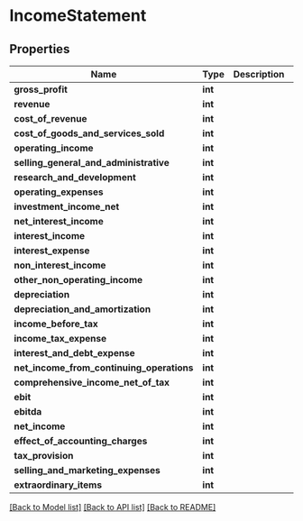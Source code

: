 # IncomeStatement

## Properties
Name | Type | Description | Notes
------------ | ------------- | ------------- | -------------
**gross_profit** | **int** |  | [optional] 
**revenue** | **int** |  | [optional] 
**cost_of_revenue** | **int** |  | [optional] 
**cost_of_goods_and_services_sold** | **int** |  | [optional] 
**operating_income** | **int** |  | [optional] 
**selling_general_and_administrative** | **int** |  | [optional] 
**research_and_development** | **int** |  | [optional] 
**operating_expenses** | **int** |  | [optional] 
**investment_income_net** | **int** |  | [optional] 
**net_interest_income** | **int** |  | [optional] 
**interest_income** | **int** |  | [optional] 
**interest_expense** | **int** |  | [optional] 
**non_interest_income** | **int** |  | [optional] 
**other_non_operating_income** | **int** |  | [optional] 
**depreciation** | **int** |  | [optional] 
**depreciation_and_amortization** | **int** |  | [optional] 
**income_before_tax** | **int** |  | [optional] 
**income_tax_expense** | **int** |  | [optional] 
**interest_and_debt_expense** | **int** |  | [optional] 
**net_income_from_continuing_operations** | **int** |  | [optional] 
**comprehensive_income_net_of_tax** | **int** |  | [optional] 
**ebit** | **int** |  | [optional] 
**ebitda** | **int** |  | [optional] 
**net_income** | **int** |  | [optional] 
**effect_of_accounting_charges** | **int** |  | [optional] 
**tax_provision** | **int** |  | [optional] 
**selling_and_marketing_expenses** | **int** |  | [optional] 
**extraordinary_items** | **int** |  | [optional] 

[[Back to Model list]](../README.md#documentation-for-models) [[Back to API list]](../README.md#documentation-for-api-endpoints) [[Back to README]](../README.md)

